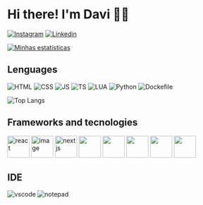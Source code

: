 # Hi there! I'm Davi 👋👋
[![Instagram](https://img.shields.io/badge/Instagram-E4405F?style=for-the-badge&logo=instagram&logoColor=white)](https://www.instagram.com/xpudding736/)
[![Linkedin](https://img.shields.io/badge/LinkedIn-0077B5?style=for-the-badge&logo=linkedin&logoColor=white)](https://www.linkedin.com/in/davi-dos-santos-passos-b80089317/)


[![Minhas estatísticas](https://github-readme-stats-nine-xi.vercel.app/api?username=pessoa736&show_icons=true)](https://github.com/anuraghazra/github-readme-stats)

## Lenguages
 ![HTML](https://img.shields.io/badge/HTML5-E34F26?style=for-the-badge&logo=html5&logoColor=white)
 ![CSS](https://img.shields.io/badge/CSS3-1572B6?style=for-the-badge&logo=css&logoColor=white)
 ![JS](https://img.shields.io/badge/JavaScript-F7DF1E?style=for-the-badge&logo=javascript&logoColor=black)
 ![TS](https://img.shields.io/badge/TypeScript-1572B6?style=for-the-badge&logo=typescript&logoColor=white)
 ![LUA](https://img.shields.io/badge/Lua-200099?style=for-the-badge&logo=lua&logoColor=white)
 ![Python](https://img.shields.io/badge/python-339944?style=for-the-badge&logo=lua&logoColor=white)
 ![Dockefile](https://img.shields.io/badge/Dockerfile-1572B6?style=for-the-badge&logo=docker&logoColor=white)
 
 ![Top Langs](https://github-readme-stats-nine-xi.vercel.app/api/top-langs/?username=pessoa736\&layout=compact)
 
 
## Frameworks and tecnologies
<div display="flex" style="gap: 5px; justify-content: center;">
        <img alt="react" src="https://github.com/user-attachments/assets/f8f8ccf0-1716-439b-87ac-b9523896f58f" style="width: 50px" />
        <img alt="image" src="https://github.com/user-attachments/assets/5ac8438b-7f4f-4a35-95de-24de7cdb5b0b" style="width: 50px" />
        <img src="https://avatars.githubusercontent.com/u/126103961?v=4" alt="nextjs" style="height: 50px" />
        <img src="https://git-scm.com/images/logo@2x.png" style="height: 50px" />
        <img src="https://avatars.githubusercontent.com/u/6078720?v=4" style="height: 50px" />
        <img src="https://avatars.githubusercontent.com/u/9950313?&v=4" style="height: 50px" />
        <img src="https://avatars.githubusercontent.com/u/54212428?" style="height: 50px" />
        <img src="https://jwt.io/_next/image?url=%2F_next%2Fstatic%2Fmedia%2Fjwt-flower.f20616b0.png&w=1920&q=75" style="height: 50px" />
        
</div>

## IDE
  ![vscode](https://img.shields.io/badge/VScode-5C2D91?style=for-the-badge&logo=vscode&logoColor=white)
  ![notepad](https://img.shields.io/badge/notepad++-339944?style=for-the-badge&logo=vscode&logoColor=white)
  
